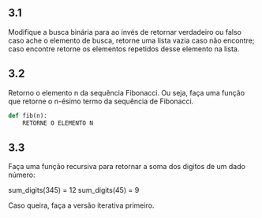 ## 3.1

Modifique a busca binária para ao invés de retornar verdadeiro ou falso caso ache
o elemento de busca, retorne uma lista vazia caso não encontre; caso encontre
retorne os elementos repetidos desse elemento na lista.

## 3.2

Retorno o elemento n da sequência Fibonacci. Ou seja, faça uma
função que retorne o n-ésimo termo da sequência de Fibonacci.

```Python tab=
def fib(n):
    RETORNE O ELEMENTO N
```

## 3.3

Faça uma função recursiva para retornar a soma dos digitos de um dado número:

sum_digits(345) = 12
sum_digits(45) = 9

Caso queira, faça a versão iterativa primeiro.
